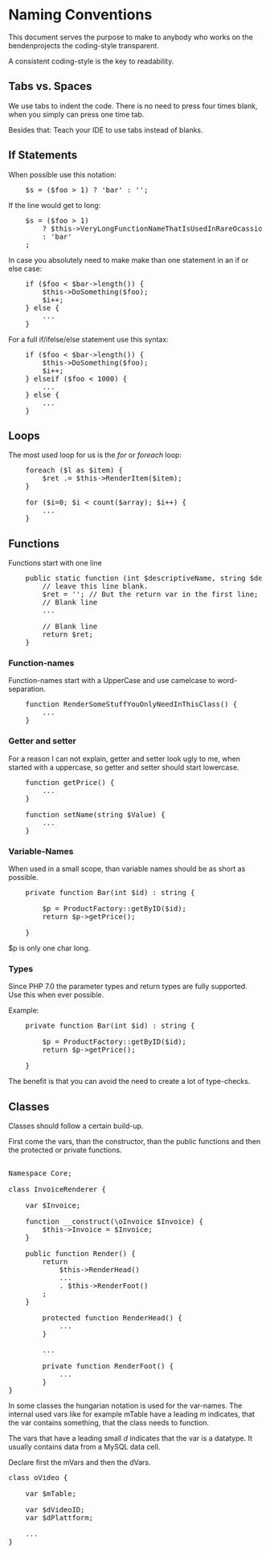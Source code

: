 <h1>Naming Conventions</h1>

<p>This document serves the purpose to make to anybody who works on the bendenprojects the coding-style transparent.</p>

<p>A consistent coding-style is the key to readability.</p>

<h2>Tabs vs. Spaces</h2>
<p>We use tabs to indent the code. There is no need to press four times blank, when you simply can press one time tab.</p>
<p>Besides that: Teach your IDE to use tabs instead of blanks.</p>

<h2>If Statements</h2>
<p>When possible use this notation:</p>
<pre>
    $s = ($foo > 1) ? 'bar' : '';
</pre>

<p>If the line would get to long:</p>

<pre>
    $s = ($foo > 1)
        ? $this->VeryLongFunctionNameThatIsUsedInRareOcassions($parameter)
        : 'bar'
    ;
</pre>

<p>In case you absolutely need to make make than one statement in an if or else case:</p>

<pre>
    if ($foo < $bar->length()) {
        $this->DoSomething($foo);
        $i++;
    } else {
        ...
    }
</pre>

<p>For a full if/ifelse/else statement use this syntax:</p>

<pre>
    if ($foo < $bar->length()) {
        $this->DoSomething($foo);
        $i++;
    } elseif ($foo < 1000) {
        ...
    } else {
        ...
    }
</pre>

<h2>Loops</h2>
<p>The most used loop for us is the <em>for</em> or <em>foreach</em> loop:</p>

<pre>
    foreach ($l as $item) {
        $ret .= $this->RenderItem($item);
    }

    for ($i=0; $i < count($array); $i++) {
        ...
    }
</pre>

<h2>Functions</h2>

<p>Functions start with one line</p>

<pre>
    public static function (int $descriptiveName, string $descriptiveNameForTheString) : returnType {
        // leave this line blank.
        $ret = ''; // But the return var in the first line; The return var is always $ret
        // Blank line
        ...

        // Blank line
        return $ret;
    }
</pre>

<h3>Function-names</h3>

<p>Function-names start with a UpperCase and use camelcase to word-separation.</p>

<pre>
    function RenderSomeStuffYouOnlyNeedInThisClass() {
        ...
    }
</pre>

<h3>Getter and setter</h3>
<p>For a reason I can not explain, getter and setter look ugly to me, when started with a uppercase, so getter and setter should start lowercase.</p>

<pre>
    function getPrice() {
        ...
    }

    function setName(string $Value) {
        ...
    }
</pre>

<h3>Variable-Names</h3>

<p>When used in a small scope, than variable names should be as short as possible.</p>

<pre>
    private function Bar(int $id) : string {

        $p = ProductFactory::getByID($id);
        return $p->getPrice();
    
    }
</pre>

<p>$p is only one char long.</p>

<h3>Types</h3>
<p>Since PHP 7.0 the parameter types and return types are fully supported. Use this when ever possible.</p>

<p>Example:</p>

<pre>
    private function Bar(int $id) : string {

        $p = ProductFactory::getByID($id);
        return $p->getPrice();
    
    }
</pre>

<p>The benefit is that you can avoid the need to create a lot of type-checks.</p>

<h2>Classes</h2>

<p>Classes should follow a certain build-up.</p>

<p>First come the vars, than the constructor, than the public functions and then the protected or private functions.</p>

<pre>

Namespace Core;

class InvoiceRenderer {

    var $Invoice;

    function __construct(\oInvoice $Invoice) {
        $this->Invoice = $Invoice;
    }

    public function Render() {
        return
            $this->RenderHead()
            ...
            . $this->RenderFoot()
        ;
    }

        protected function RenderHead() {
            ...
        }

        ...

        private function RenderFoot() {
            ...
        }
}
</pre>

<p>In some classes the hungarian notation is used for the var-names. The internal used vars like for example mTable have a leading <em>m</em> indicates, that the var contains something, that the class needs to function.</p>
<p>The vars that have a leading small <em>d</em> indicates that the var is a datatype. It usually contains data from a MySQL data cell.</p>
<p>Declare first the mVars and then the dVars.</p>

<pre>
class oVideo {

    var $mTable;

    var $dVideoID;
    var $dPlattform;

    ...
}
</pre>
